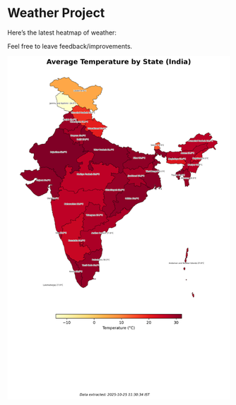 # Weather Project

Here’s the latest heatmap of weather:

Feel free to leave feedback/improvements.

![India Heatmap](docs/assets/india_heatmap.png?v=FC6785)
